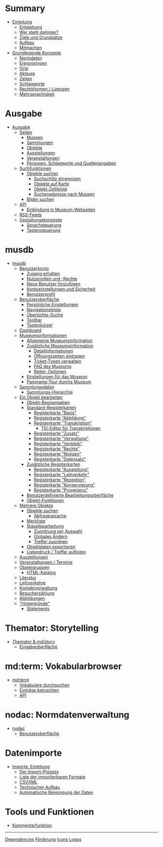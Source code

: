 # Summary

- [Einleitung](./Einleitung/Einleitung.md)
  - [Entstehung](./Einleitung/Entstehung.md)
  - [Wer steht dahinter?](./Einleitung/WerStehtDahinter.md)
  - [Ziele und Grundsätze](./Einleitung/Ziele-und-Grundsaetze.md)
  - [Aufbau](./Einleitung/Aufbau.md)
  - [Mitmachen](./Einleitung/Mitmachen.md)
- [Grundlegende Konzepte](./Grundkonzepte/Konzepte.md)
  - [Normdaten](./Grundkonzepte/Normdaten.md)
  - [Ereignistypen](./Grundkonzepte/Ereignistypen.md)
  - [Orte](./Grundkonzepte/Orte.md)
  - [Akteure](./Grundkonzepte/Akteure.md)
  - [Zeiten](./Grundkonzepte/Zeiten.md)
  - [Schlagworte](./Grundkonzepte/Schlagworte.md)
  - [Rechtsformen / Lizenzen](./Grundkonzepte/Lizenzen.md)
  - [Mehrsprachigkeit](./Grundkonzepte/Mehrsprachigkeit.md)

# Ausgabe

- [Ausgabe]() <!-- (./Ausgabe/README.md) -->
  - [Seiten]() <!-- (./Ausgabe/README.md) -->
    - [Museen]() <!-- (./Ausgabe/Suche.md) -->
    - [Sammlungen]() <!-- (./Ausgabe/Suche.md) -->
    - [Objekte]() <!-- (./Ausgabe/Suche.md) -->
    - [Ausstellungen]() <!-- (./Ausgabe/Suche.md) -->
    - [Veranstaltungen]() <!-- (./Ausgabe/Suche.md) -->
    - [Personen, Schlagworte und Quellenangaben]() <!-- (./Ausgabe/Suche.md) -->
  - [Suchfunktionen]() <!-- (./Ausgabe/README.md) -->
    - [Objekte suchen](./Ausgabe/Suche.md)
      - [Suchschlitz eingrenzen]() <!-- (./Ausgabe/Suche.md) -->
      - [Objekte auf Karte]() <!-- (./Ausgabe/Suche.md) -->
      - [Objekt-Zeitleiste]() <!-- (./Ausgabe/Suche.md) -->
      - [Suchergebnisse nach Museen]() <!-- (./Ausgabe/Suche.md) -->
    - [Bilder suchen]() <!-- (./Ausgabe/Suche.md) -->
  - [API](./Ausgabe/API/README.md)
    - [Einbindung in Museum-Webseiten]() <!-- (./Ausgabe/API/README.md)-->
  - [RSS-Feeds](./Ausgabe/rss.md)
  - [Gestaltungskonzepte](./Ausgabe/UI/README.md)
    - [Sprachsteuerung](./Ausgabe/UI/Sprachsteuerung.md)
    - [Tastensteuerung](./Ausgabe/UI/Tastensteuerung.md)

# musdb

- [musdb](./musdb/README.md)
  - [Benutzerkonto](./musdb/Benutzerkonto/README.md)
    - [Zugang erhalten](./musdb/Benutzerkonto/Zugang-erhalten.md)
    - [Nutzerrollen und -Rechte](./musdb/Benutzerkonto/Berechtigungen.md)
    - [Neue Benutzer hinzufügen](./musdb/Benutzerkonto/Neues-Kontro-hinzufuegen.md)
    - [Kontoeinstellungen und Sicherheit](./musdb/Benutzerkonto/Kontoeinstellungen-Sicherheit.md)
    - [Benutzerprofil](./musdb/Benutzerkonto/Profil.md)
  - [Benutzeroberfläche](./musdb/UI/README.md)
    - [Persönliche Einstellungen](./musdb/Benutzerkonto/Einstellungen.md)
    - [Navigationsleiste](./musdb/UI/Navigationsleiste.md)
    - [Übersichts-Suche](./musdb/UI/overall_search.md)
    - [Toolbar]()
    - [Tastenkürzel](./musdb/UI/Keyboard.md)
  - [Dashboard](./musdb/Dashboard/README.md)
  - [Museumsinformationen](./musdb/Museum/museumsinfo.md)
    - [Allgemeine Museumsinformation](./musdb/Museum/museumsinfo_allgemein.md)
    - [Zusätzliche Museumsinformation]()
      - [Detailinformationen]()
      - [Öffnungszeiten eintragen]()
      - [Ticket-Typen verwalten]()
      - [FAQ des Museums]()
      - [Reiter: Optionen]()
    - [Einstellungen für das Museum](./musdb/Museum/Einstellungen.md)
    - [Panorama-Tour durchs Museum]() <!-- (./musdb/Veranstaltungen/README.md) -->
  - [Sammlungsdaten](./musdb/Sammlungen/README.md)
    - [Sammlungs-Hierarchie]() <!-- (./musdb/Sammlungen/README.md) -->
  - [Ein Objekt bearbeiten](./musdb/Objekte/README.md)
    - [Objekt-Basisangaben](./musdb/Objekte/Basisangaben.md)
    - [Standard-Registerkarten](./musdb/Objekte/Registerkarten-Standard/README.md)
      - [Registerkarte "Basis"](./musdb/Objekte/Registerkarten-Standard/Basis.md)
      - [Registerkarte "Abbildung"](./musdb/Objekte/Registerkarten-Standard/Abbildung.md)
      - [Registerkarte "Transkription"]() <!-- (./musdb/Objekte/Registerkarten-Standard/Transkription.md) -->
        - [TEI-Editor für Transkriptionen]() <!-- (./musdb/Objekte/Registerkarten-Standard/Transkription.md) -->
      - [Registerkarte "Zusatz"]() <!-- (./musdb/Objekte/Registerkarten-Standard/Zusatz.md) -->
      - [Registerkarte "Verwaltung"]() <!-- (./musdb/Objekte/Registerkarten-Standard/Verwaltung.md) -->
      - [Registerkarte "Verbleib"]() <!-- (./musdb/Objekte/Registerkarten-Standard/Verbleib.md) -->
      - [Registerkarte "Rechte"]() <!-- (./musdb/Objekte/Registerkarten-Standard/Rechte.md) -->
      - [Registerkarte "Notizen"]() <!-- (./musdb/Objekte/Registerkarten-Standard/Notizen.md) -->
      - [Registerkarte "Datensatz"]() <!-- (./musdb/Objekte/Registerkarten-Standard/Datensatzgeschichte.md) -->
    - [Zusätzliche Registerkarten]() <!-- (./musdb/Objekte/Registerkarten-Zusatz/README.md) -->
      - [Registerkarte "Ausstellung"]() <!-- (./musdb/Objekte/Registerkarten-Zusatz/Ausstellung.md) -->
      - [Registerkarte "Leihverkehr"]() <!-- (./musdb/Objekte/Registerkarten-Zusatz/Leihverkehr.md) -->
      - [Registerkarte "Rezeption"]() <!-- (./musdb/Objekte/Registerkarten-Zusatz/Rezeption.md) -->
      - [Registerkarte "Konservierung"]() <!-- (./musdb/Objekte/Registerkarten-Zusatz/Konservierung.md) -->
      - [Registerkarte "Provenienz"]() <!-- (./musdb/Objekte/Registerkarten-Zusatz/Provenienz.md) -->
    - [Benutzerdefinierte Bearbeitungsoberfläche]()
    - [Objekt-Funktionen](./musdb/Objekte/Funktionen-Einzelobjekt.md)
  - [Mehrere Objekte]() <!-- (./musdb/Objektsuche/README.md) -->
    - [Objekte suchen](./musdb/Objektsuche/Filtern.md)
      - [Abfragesprache](./musdb/Objektsuche/Abfragesprache.md)
    - [Merkliste](./musdb/Objektsuche/Merkliste.md)
    - [Stapelbearbeitung](./musdb/Objektsuche/Batch/README.md)
      - [Zuordnung per Auswahl]() <!-- (./musdb/Objektsuche/Batch/Zuordnung-per-Auswahl.md)-->
      - [Globales Ändern](./musdb/Objektsuche/Batch/Globales-Aendern.md)
      - [Treffer zuordnen]() <!-- (./musdb/Objektsuche/Batch/Treffer-zuordnen.md) -->
    - [Objektdaten exportieren](./musdb/Objektsuche/Export.md)
    - [Listendruck / Treffer auflisten](./musdb/Objektsuche/Listendruck.md)
  - [Ausstellungen]() <!-- (./musdb/Ausstellungen/README.md) -->
  - [Veranstaltungen / Termine]() <!-- (./musdb/Veranstaltungen/README.md) -->
  - [Objektgruppen]() <!-- (./musdb/Veranstaltungen/README.md) -->
    - [HTML-Katalog]() <!-- (./musdb/Veranstaltungen/README.md) -->
  - [Literatur]() <!-- (./musdb/Veranstaltungen/README.md) -->
  - [Leihverkehre]() <!-- (./musdb/Ausstellungen/README.md) -->
  - [Kontaktverwaltung]() <!-- (./musdb/Veranstaltungen/README.md) -->
  - [Besucherzählung](./musdb/Besuchermanagement/besucherzaehlung.md)
  - [Abbildungen](./musdb/Objekte/Abbildungen.md)
  - ["Hintergründe"]() <!-- (./musdb/Besuchermanagement/README.md) -->
    - [Statements]() <!-- (./musdb/Besuchermanagement/README.md) -->

# Themator: Storytelling

- [Themator & md/story](./Themator/README.md)
  - [Eingabeoberfläche](./Themator/Eingabe.md)

# md:term: Vokabularbrowser

- [md:term](./md-term/README.md)
  - [Vokabulare durchsuchen]() <!-- (./nodac/Benutzeroberflaeche.md)-->
  - [Einträge betrachten]() <!-- (./nodac/Benutzeroberflaeche.md)-->
  - [API]() <!-- (./nodac/Benutzeroberflaeche.md)-->

# nodac: Normdatenverwaltung

- [nodac](./nodac/README.md)
  - [Benutzeroberfläche](./nodac/Benutzeroberflaeche.md)

# Datenimporte

- [Importe: Einleitung](./import/README.md)
  - [Der Import-Prozess](./import/importprozess.md)
  - [Liste der importierbaren Formate](./import/liste-der-importformate.md)
  - [CSVXML](./import/CSVXML.md)
  - [Technischer Aufbau](./import/Aufbau.md)
  - [Automatische Bereinigung der Daten](./import/Automatische-Bereinigung.md)

# Tools und Funktionen

- [Kommentarfunktion](./tools_functions/kommentare.md)
-----------

[Dependencies](./misc/Dependencies.md)
[Förderung](./misc/Förderung.md)
[Icons](./misc/Icons.md)
[Logos](./misc/Logos.md)
